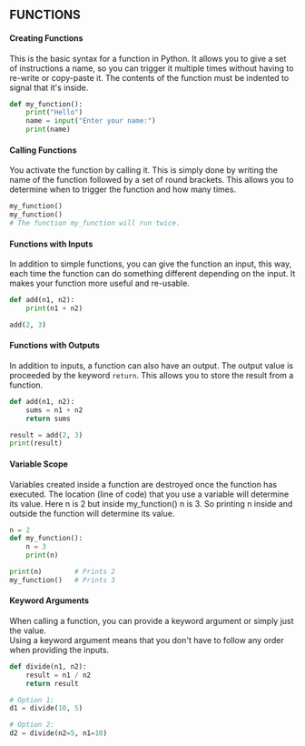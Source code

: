 ## FUNCTIONS  
  #### Creating Functions
  This is the basic syntax for a function in Python. It allows you to give a set of instructions a name, so you can trigger it multiple times without having to re-write or copy-paste it. The contents of the function must be indented to signal that it's inside.
  ```python
  def my_function():
      print("Hello")
      name = input("Enter your name:")
      print(name)
  ```
  
  #### Calling Functions
  You activate the function by calling it. This is simply done by writing the name of the function followed by a set of round brackets. This allows you to determine
when to trigger the function and how many times.
  ```python
  my_function()
  my_function()
  # The function my_function will run twice.
  ```
  
  #### Functions with Inputs
  In addition to simple functions, you can give the function an input, this way, each time the function can do something different depending on the input. It makes your function more useful and re-usable.
  ```python
  def add(n1, n2):
      print(n1 + n2)
  
  add(2, 3)
  ```
  
  #### Functions with Outputs
  In addition to inputs, a function can also have an output. The output value is proceeded by the keyword `return`. This allows you to store the result from a
function.
  ```python
  def add(n1, n2):
      sums = n1 + n2
      return sums
  
  result = add(2, 3)
  print(result)
  ```
  
  #### Variable Scope
  Variables created inside a function are destroyed once the function has executed. The location (line of code) that you use a variable will determine its value. Here n is 2 but inside my_function() n is 3. So printing n inside and outside the function will determine its value.
  ```python
  n = 2
  def my_function():
      n = 3
      print(n)
  
  print(n)        # Prints 2
  my_function()   # Prints 3
  ```
  
  #### Keyword Arguments
  When calling a function, you can provide a keyword argument or simply just the value.\
  Using a keyword argument means that you don't have to follow any order when providing the inputs.
  ```python
  def divide(n1, n2):
      result = n1 / n2
      return result
  
  # Option 1:
  d1 = divide(10, 5)

  # Option 2:
  d2 = divide(n2=5, n1=10)
  ```
